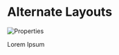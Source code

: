 # Alternate Layouts

![Properties](https://chilipublishdocs.imgix.net/GraFx_studio/panel3.png?w=250&q=80)

Lorem Ipsum
